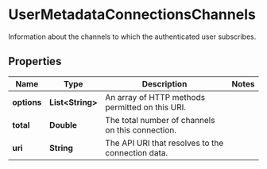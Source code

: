 

# UserMetadataConnectionsChannels

Information about the channels to which the authenticated user subscribes.

## Properties

| Name | Type | Description | Notes |
|------------ | ------------- | ------------- | -------------|
|**options** | **List&lt;String&gt;** | An array of HTTP methods permitted on this URI. |  |
|**total** | **Double** | The total number of channels on this connection. |  |
|**uri** | **String** | The API URI that resolves to the connection data. |  |




